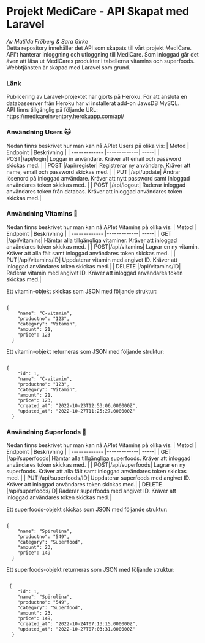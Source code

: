 # Projekt MediCare - API Skapat med Laravel
_Av Matilda Fröberg & Sara Girke_
<br>
Detta repository innehåller det API som skapats till vårt projekt MediCare. API't hanterar inloggning och utloggning till MediCare. Som inloggad går det även att läsa ut MediCares produkter i tabellerna vitamins och superfoods. Webbtjänsten är skapad med Laravel som grund.

### Länk
Publicering av Laravel-projektet har gjorts på Heroku. För att ansluta en databasserver från Heroku har vi installerat add-on JawsDB MySQL.<br>API finns tillgänglig på följande URL: https://medicareinventory.herokuapp.com/api/

### Användning Users :cat:
Nedan finns beskrivet hur man kan nå APIet Users på olika vis: 
| Metod        | Endpoint           | Beskrivning  |
| ------------- |-------------| -----|
| POST|/api/login| Loggar in användare. Kräver att email och password skickas med. |
| POST |/api/register| Registrerar ny användare. Kräver att name, email och password skickas med. |
| PUT |/api/update| Ändrar lösenord på inloggad användare. Kräver att nytt password samt inloggad användares token skickas med. |
| POST |/api/logout| Raderar inloggad användares token från databas. Kräver att inloggad användares token skickas med.|

### Användning Vitamins :pill:
Nedan finns beskrivet hur man kan nå APIet Vitamins på olika vis: 
| Metod        | Endpoint           | Beskrivning  |
| ------------- |-------------| -----|
| GET |/api/vitamins| Hämtar alla tillgängliga vitaminer. Kräver att inloggad användares token skickas med. |
| POST|/api/vitamins| Lagrar en ny vitamin. Kräver att alla fält samt inloggad användares token skickas med. |
| PUT|/api/vitamins/ID| Uppdaterar vitamin med angivet ID. Kräver att inloggad användares token skickas med.|
| DELETE |/api/vitamins/ID| Raderar vitamin med angivet ID. Kräver att inloggad användares token skickas med.|

Ett vitamin-objekt skickas som JSON med följande struktur: 

```

{
    "name": "C-vitamin",
    "productno": "123",
    "category": "Vitamin",
    "amount": 21,
    "price": 123
  }

  ```

Ett vitamin-objekt returneras som JSON med följande struktur: 

```

{
    "id": 1,
    "name": "C-vitamin",
    "productno": "123",
    "category": "Vitamin",
    "amount": 21,
    "price": 123,
    "created_at": "2022-10-23T12:53:06.000000Z",
    "updated_at": "2022-10-27T11:25:27.000000Z"
  }

  ```
  ### Användning Superfoods :herb:
Nedan finns beskrivet hur man kan nå APIet Vitamins på olika vis: 
| Metod        | Endpoint           | Beskrivning  |
| ------------- |-------------| -----|
| GET |/api/superfoods| Hämtar alla tillgängliga superfoods. Kräver att inloggad användares token skickas med. |
| POST|/api/superfoods| Lagrar en ny superfoods. Kräver att alla fält samt inloggad användares token skickas med. |
| PUT|/api/superfoods/ID| Uppdaterar superfoods med angivet ID. Kräver att inloggad användares token skickas med.|
| DELETE |/api/superfoods/ID| Raderar superfoods med angivet ID. Kräver att inloggad användares token skickas med.|

Ett superfoods-objekt skickas som JSON med följande struktur: 

```

{
    "name": "Spirulina",
    "productno": "549",
    "category": "Superfood",
    "amount": 23,
    "price": 149
  }

  ```

Ett superfoods-objekt returneras som JSON med följande struktur: 

```

 {
    "id": 1,
    "name": "Spirulina",
    "productno": "549",
    "category": "Superfood",
    "amount": 23,
    "price": 149,
    "created_at": "2022-10-24T07:13:15.000000Z",
    "updated_at": "2022-10-27T07:03:31.000000Z"
  }

  ```
  
